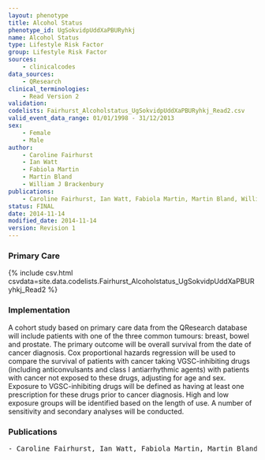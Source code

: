 ```yaml
---
layout: phenotype
title: Alcohol Status
phenotype_id: UgSokvidpUddXaPBURyhkj
name: Alcohol Status
type: Lifestyle Risk Factor
group: Lifestyle Risk Factor
sources: 
    - clinicalcodes
data_sources:
    - QResearch
clinical_terminologies:
    - Read Version 2
validation:
codelists: Fairhurst_Alcoholstatus_UgSokvidpUddXaPBURyhkj_Read2.csv
valid_event_data_range: 01/01/1998 - 31/12/2013
sex:
    - Female
    - Male
author:
    - Caroline Fairhurst
    - Ian Watt
    - Fabiola Martin
    - Martin Bland
    - William J Brackenbury   
publications:
    - Caroline Fairhurst, Ian Watt, Fabiola Martin, Martin Bland, William J Brackenburry, Exposure to sodium channel-inhibiting drugs and cancer survival protocol for a cohort study using the QResearch primary care database. BMJ Open, 4:e006604 2014.
status: FINAL
date: 2014-11-14
modified_date: 2014-11-14
version: Revision 1
---
```


### Primary Care

{% include csv.html csvdata=site.data.codelists.Fairhurst_Alcoholstatus_UgSokvidpUddXaPBURyhkj_Read2 %}

### Implementation

A cohort study based on primary care data from the QResearch database will
include patients with one of the three common tumours: breast, bowel and prostate. The primary
outcome will be overall survival from the date of cancer diagnosis. Cox proportional hazards regression will be
used to compare the survival of patients with cancer taking VGSC-inhibiting drugs (including
anticonvulsants and class I antiarrhythmic agents) with patients with cancer not exposed to these drugs,
adjusting for age and sex. Exposure to VGSC-inhibiting drugs will be defined as having at least one
prescription for these drugs prior to cancer diagnosis. High and low exposure groups will be identified based on the length of use. A number of sensitivity and
secondary analyses will be conducted.

### Publications

<pre>
- Caroline Fairhurst, Ian Watt, Fabiola Martin, Martin Bland, William J Brackenburry, Exposure to sodium channel-inhibiting drugs and cancer survival protocol for a cohort study using the QResearch primary care database. BMJ Open, 4:e006604 2014.
</pre>
